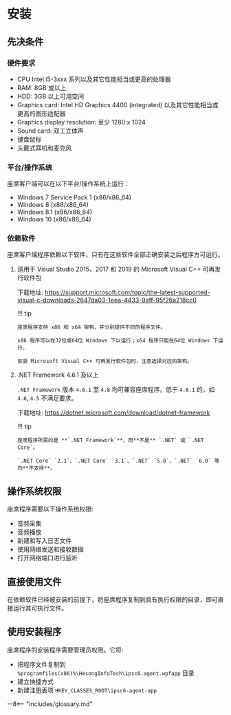 # 安装

## 先决条件

### 硬件要求

-   CPU Intel i5-3xxx 系列以及其它性能相当或更高的处理器
-   RAM: 8GB 或以上
-   HDD: 3GB 以上可用空间
-   Graphics card: Intel HD Graphics 4400 (integrated) 以及其它性能相当或更高的图形适配器
-   Graphics display resolution: 至少 1280 x 1024
-   Sound card: 双工立体声
-   键盘鼠标
-   头戴式耳机和麦克风

### 平台/操作系统

座席客户端可以在以下平台/操作系统上运行：

-   Windows 7 Service Pack 1 (x86/x86_64)
-   Windows 8 (x86/x86_64)
-   Windows 8.1 (x86/x86_64)
-   Windows 10 (x86/x86_64)

### 依赖软件

座席客户端程序依赖以下软件，只有在这些软件全部正确安装之后程序方可运行。

1.  适用于 Visual Studio 2015、2017 和 2019 的 Microsoft Visual C++ 可再发行软件包

    下载地址: <https://support.microsoft.com/topic/the-latest-supported-visual-c-downloads-2647da03-1eea-4433-9aff-95f26a218cc0>

    !!! tip

        座席程序支持 x86 和 x64 架构，并分别提供不同的程序文件。

        x86 程序可以在32位或64位 Windows 下以运行；x64 程序只能在64位 Windows 下运行。

        安装 Microsoft Visual C++ 可再发行软件包时，注意选择对应的架构。

1.  .NET Framework 4.6.1 及以上

    `.NET Framework` 版本 `4.6.1` 至 `4.8` 均可兼容座席程序。低于 `4.6.1` 的，如 `4.6`, `4.5` 不满足要求。

    下载地址: <https://dotnet.microsoft.com/download/dotnet-framework>

    !!! tip

        座席程序所需的是 **`.NET Framework`**，而**不是** `.NET` 或 `.NET Core`。

        `.NET Core` `2.1`、`.NET Core` `3.1`、`.NET` `5.0`、`.NET` `6.0` 等均**不支持**。

## 操作系统权限

座席程序需要以下操作系统权限:

-   音频采集
-   音频播放
-   新建和写入日志文件
-   使用网络发送和接收数据
-   打开网络端口进行监听

## 直接使用文件

在依赖软件已经被安装的前提下，将座席程序复制到具有执行权限的目录，即可直接运行其可执行文件。

## 使用安装程序

座席程序的安装程序需要管理员权限。它将:

-   把程序文件复制到 `%programfiles(x86)%\HesongInfoTech\ipsc6.agent.wpfapp` 目录
-   建立快捷方式
-   新建注册表项 `HKEY_CLASSES_ROOT\ipsc6-agent-app`

--8<-- "includes/glossary.md"
